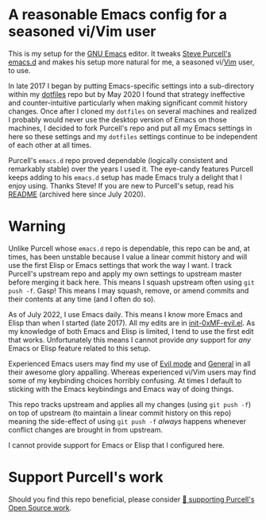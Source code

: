 # A reasonable Emacs config for a seasoned vi/Vim user

This is my setup for the [GNU Emacs](https://www.gnu.org/software/emacs/) editor.
It tweaks [Steve Purcell's emacs.d](https://github.com/purcell/emacs.d) and makes his setup more natural for me, a seasoned vi/[Vim](https://www.vim.org) user, to use.

In late 2017 I began by putting Emacs-specific settings into a sub-directory within my [dotfiles](https://github.com/0xMF/dotfiles) repo but by May 2020 I found that strategy ineffective and counter-intuitive particularly when making significant commit history changes.
Once after I cloned my `dotfiles` on several machines and realized I probably would never use the desktop version of Emacs on those machines, I decided to fork Purcell's repo and put all my Emacs settings in here so these settings and my `dotfiles` settings continue to be independent of each other at all times.

Purcell's `emacs.d` repo proved dependable (logically consistent and remarkably stable) over the years I used it.
The eye-candy features Purcell keeps adding to his `emacs.d` setup has made Emacs truly a delight that I enjoy using.
Thanks Steve!
If you are new to Purcell's setup, read his [README](README_Purcell.md) (archived here since July 2020).

# Warning

Unlike Purcell whose `emacs.d` repo is dependable, this repo can be and, at times, has been unstable because I value a linear commit history and will use the first Elisp or Emacs settings that work the way I want.
I track Purcell's upstream repo and apply my own settings to upstream master before merging it back here.
This means I squash upstream often using `git push -f`.
Gasp!
This means I may squash, remove, or amend commits and their contents at any time (and I often do so).

As of July 2022, I use Emacs daily.
This means I know more Emacs and Elisp than when I started (late 2017).
All my edits are in [init-0xMF-evil.el](lisp/init-0xMF-evil.el).
As my knowledge of both Emacs and Elisp is limited, I tend to use the first edit that works.
Unfortunately this means I cannot provide *any* support for *any* Emacs or Elisp feature related to this setup.

Experienced Emacs users may find my use of [Evil mode](https://github.com/emacs-evil/evil) and [General](https://github.com/noctuid/general.el) in all their awesome glory appalling.
Whereas experienced vi/Vim users may find some of my keybinding choices horribly confusing.
At times I default to sticking with the Emacs keybindings and Emacs way of doing things.

This repo tracks upstream and applies all my changes (using `git push -f`) on top of upstream (to maintain a linear commit history on this repo) meaning the side-effect of using `git push -f` *always* happens whenever conflict changes are brought in from upstream.

I cannot provide support for Emacs or Elisp that I configured here.

# Support Purcell's work

Should you find this repo beneficial, please consider [💝 supporting Purcell's Open Source work](https://www.patreon.com/sanityinc).
